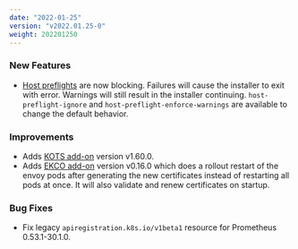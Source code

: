 ```yaml
---
date: "2022-01-25"
version: "v2022.01.25-0"
weight: 202201250
---
```


### <span class="label label-green">New Features</span>
- [Host preflights](https://kurl.sh/docs/create-installer/host-preflights/) are now blocking. Failures will cause the installer to exit with error. Warnings will still result in the installer continuing. `host-preflight-ignore` and `host-preflight-enforce-warnings` are available to change the default behavior.

### <span class="label label-blue">Improvements</span>
- Adds [KOTS add-on](/docs/add-ons/kotsadm) version v1.60.0.
- Adds [EKCO add-on](/docs/add-ons/ekco) version v0.16.0 which does a rollout restart of the envoy pods after generating the new certificates instead of restarting all pods at once. It will also validate and renew certificates on startup.

### <span class="label label-orange">Bug Fixes</span>
- Fix legacy `apiregistration.k8s.io/v1beta1` resource for Prometheus 0.53.1-30.1.0.
